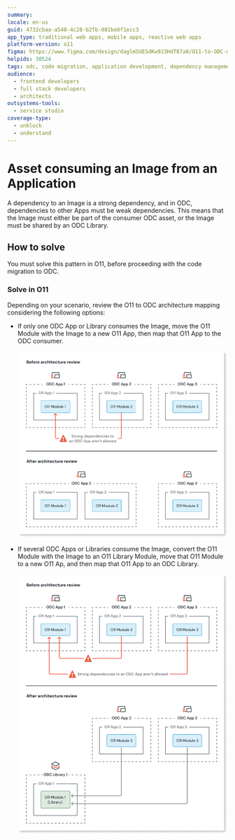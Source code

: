 ```yaml
---
summary:
locale: en-us
guid: 4732cbaa-a548-4c28-b2fb-081be0f1ecc3
app_type: traditional web apps, mobile apps, reactive web apps
platform-version: o11
figma: https://www.figma.com/design/daglmSUESdKw9J3HdT87a8/O11-to-ODC-migration?node-id=2350-7347
helpids: 30524
tags: odc, code migration, application development, dependency management, architecture
audience:
  - frontend developers
  - full stack developers
  - architects
outsystems-tools:
  - service studio
coverage-type:
  - unblock
  - understand
---
```


# Asset consuming an Image from an Application

A dependency to an Image is a strong dependency, and in ODC, dependencies to other Apps must be weak dependencies.
This means that the Image must either be part of the consumer ODC asset, or the Image must be shared by an ODC Library.

## How to solve

You must solve this pattern in O11, before proceeding with the code migration to ODC.

### Solve in O11

Depending on your scenario, review the O11 to ODC architecture mapping considering the following options:

* If only one ODC App or Library consumes the Image, move the O11 Module with the Image to a new O11 App, then map that O11 App to the ODC consumer.

    ![Diagram showing the architecture review process for ODC and O11 modules, illustrating the movement of an O11 module to a new O11 app.](images/review-arch-consolidate-diag.png "Architecture Review for ODC and O11 Modules")

* If several ODC Apps or Libraries consume the Image, convert the O11 Module with the Image to an O11 Library Module, move that O11 Module to a new O11 Ap, and then map that O11 App to an ODC Library.

    ![Diagram showing the architecture review process for ODC and O11 modules, illustrating the movement of an O11 module to an ODC library.](images/review-arch-move-to-lib-1-diag.png "Architecture Review for ODC and O11 Modules")
